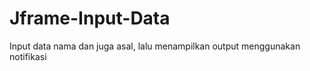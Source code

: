 ﻿# Jframe-Input-Data
 Input data nama dan juga asal, lalu menampilkan output menggunakan notifikasi
